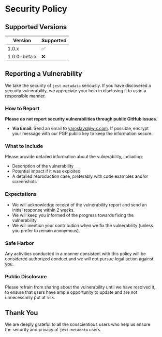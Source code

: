 # Security Policy

## Supported Versions

| Version       | Supported          |
| ------------- | ------------------ |
| 1.0.x         | :white_check_mark: |
| 1.0.0-beta.x  | :x:                |

## Reporting a Vulnerability

We take the security of `jest-metadata` seriously.
If you have discovered a security vulnerability, we appreciate your help in disclosing it to us in a responsible manner.

### How to Report

**Please do not report security vulnerabilities through public GitHub issues.**

- **Via Email**: Send an email to [yaroslavs@wix.com](mailto:yaroslavs@wix.com).
If possible, encrypt your message with our PGP public key to keep the information secure.

### What to Include

Please provide detailed information about the vulnerability, including:

- Description of the vulnerability
- Potential impact if it was exploited
- A detailed reproduction case, preferably with code examples and/or screenshots

### Expectations

- We will acknowledge receipt of the vulnerability report and send an initial response within 2 weeks.
- We will keep you informed of the progress towards fixing the vulnerability.
- We will mention your contribution when we fix the vulnerability (unless you prefer to remain anonymous).

### Safe Harbor

Any activities conducted in a manner consistent with this policy will be considered authorized conduct and we will not pursue legal action against you.

### Public Disclosure

Please refrain from sharing about the vulnerability until we have resolved it, to ensure that users have ample opportunity to update and are not unnecessarily put at risk.

## Thank You

We are deeply grateful to all the conscientious users who help us ensure the security and privacy of `jest-metadata` users.

